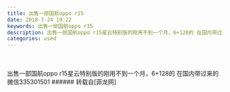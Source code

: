 ```yaml
---
title: 出售一部国航oppo r15
date: 2018-7-24 19:22
keywords: 出售一部国航oppo r15
description: 出售一部国航oppo r15星云特别版的刚用不到一个月，6+128的 在国内带过来的 微信335301501
categories: used
---
```

<td class="t_f" id="postmessage_1547372">

<br/>
<br/>
出售一部国航oppo r15星云特别版的刚用不到一个月，6+128的 在国内带过来的 微信335301501</td>
###### 转载自[菲龙网]